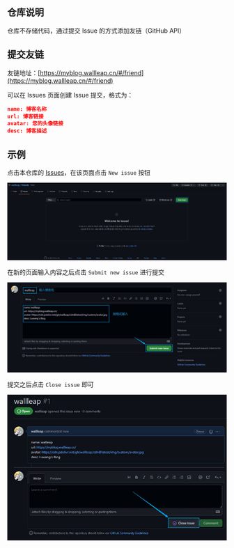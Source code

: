 ## 仓库说明

仓库不存储代码，通过提交 Issue 的方式添加友链（GitHub API）

## 提交友链

友链地址：[https://myblog.wallleap.cn/#/friend](https://myblog.wallleap.cn/#/friend)

可以在 Issues 页面创建 Issue 提交，格式为：

```json
name: 博客名称
url: 博客链接
avatar: 您的头像链接
desc: 博客描述
```

## 示例

点击本仓库的 [Issues](https://github.com/wallleap/friends/issues)，在该页面点击 `New issue` 按钮

![](./.imgs/createIssue.jpg)

在新的页面输入内容之后点击 `Submit new issue` 进行提交

![](./.imgs/input.jpg)

提交之后点击 `Close issue` 即可

![](./.imgs/result.jpg)
